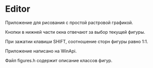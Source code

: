 # Editor
Приложение для рисования с простой растровой графикой.

Кнопки в нижней части окна отвечают за выбор текущей фигуры.

При зажатии клавиши SHIFT, соотношение сторн фигуры равно 1:1.

Приложение написано на WinApi.

Файл figures.h содержит описание классов фигур.
